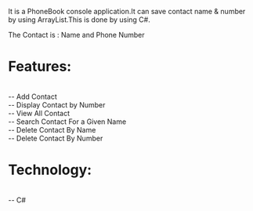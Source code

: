 It is a PhoneBook console application.It can save contact name & number by using ArrayList.This is done by using C#.<br>

The Contact is : Name and Phone Number<br>

<h1>Features:</h1><br>
     -- Add Contact<br>
     -- Display Contact by Number<br>
     -- View All Contact<br>
     -- Search Contact For a Given Name<br>
     -- Delete Contact By Name<br>
     -- Delete Contact By Number<br>
<h1>Technology:</h1><br>
     -- C#
